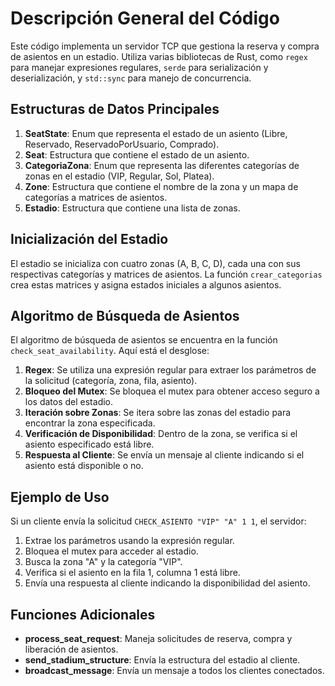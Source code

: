 # Descripción General del Código

Este código implementa un servidor TCP que gestiona la reserva y compra de asientos en un estadio. Utiliza varias bibliotecas de Rust, como `regex` para manejar expresiones regulares, `serde` para serialización y deserialización, y `std::sync` para manejo de concurrencia.

## Estructuras de Datos Principales

1. **SeatState**: Enum que representa el estado de un asiento (Libre, Reservado, ReservadoPorUsuario, Comprado).
2. **Seat**: Estructura que contiene el estado de un asiento.
3. **CategoriaZona**: Enum que representa las diferentes categorías de zonas en el estadio (VIP, Regular, Sol, Platea).
4. **Zone**: Estructura que contiene el nombre de la zona y un mapa de categorías a matrices de asientos.
5. **Estadio**: Estructura que contiene una lista de zonas.

## Inicialización del Estadio

El estadio se inicializa con cuatro zonas (A, B, C, D), cada una con sus respectivas categorías y matrices de asientos. La función `crear_categorias` crea estas matrices y asigna estados iniciales a algunos asientos.

## Algoritmo de Búsqueda de Asientos

El algoritmo de búsqueda de asientos se encuentra en la función `check_seat_availability`. Aquí está el desglose:

1. **Regex**: Se utiliza una expresión regular para extraer los parámetros de la solicitud (categoría, zona, fila, asiento).
2. **Bloqueo del Mutex**: Se bloquea el mutex para obtener acceso seguro a los datos del estadio.
3. **Iteración sobre Zonas**: Se itera sobre las zonas del estadio para encontrar la zona especificada.
4. **Verificación de Disponibilidad**: Dentro de la zona, se verifica si el asiento especificado está libre.
5. **Respuesta al Cliente**: Se envía un mensaje al cliente indicando si el asiento está disponible o no.

## Ejemplo de Uso

Si un cliente envía la solicitud `CHECK_ASIENTO "VIP" "A" 1 1`, el servidor:

1. Extrae los parámetros usando la expresión regular.
2. Bloquea el mutex para acceder al estadio.
3. Busca la zona "A" y la categoría "VIP".
4. Verifica si el asiento en la fila 1, columna 1 está libre.
5. Envía una respuesta al cliente indicando la disponibilidad del asiento.

## Funciones Adicionales

- **process_seat_request**: Maneja solicitudes de reserva, compra y liberación de asientos.
- **send_stadium_structure**: Envía la estructura del estadio al cliente.
- **broadcast_message**: Envía un mensaje a todos los clientes conectados.